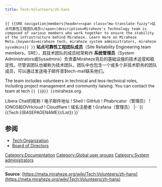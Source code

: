 ```yaml
---
title: Tech:Volunteers/zh-hans
---
```


 `{{ {{SRE navigation|members|header=<span class="mw-translate-fuzzy">站点可靠性工程团队成员</span>|description=Miraheze's Technology team is composed of various members who work together to ensure the stability of the infrastructure behind Miraheze. Learn more on Miraheze Meta.|keywords=miraheze tech, miraheze system administrators, miraheze sysadmins}} }}`
**站点可靠性工程团队成员**（Site Reliability Engineering team members，SRE），其技术团队的成员经常称作 **系统管理员**（System Administrators或Sysadmins）负责着Miraheze背后的基础设施的技术运营和稳定性。尽管该团队也被称为技术团队，团队中也包含一个或多个非技术职务的团队成员，可以通过发送电子邮件至$tech-mail联系他们。

The team includes volunteers in technical and less-technical roles, including project management and community liaising. You can contact the team at tech `{{ {{@}} }}`miraheze.org.

<div style="width: 100%; overflow: auto;>
{| class="wikitable center"
|-
! class="unsortable"| [ `{{ {{fullurl:Tech:Volunteers/List|action=edit}} }}` +/-]
! 名称及职位
! [IRC](https://meta.miraheze.org/wiki/Special:MyLanguage/IRC)上 <br />Libera Chat的昵称
! 电子邮件地址
! Shell
! GitHub
! Phabricator（管理员）
! IONOS和OVHcloud
! Cloudflare
! 域名注册者
! Grafana（管理员）
|- `{{ {{Tech:{{BASEPAGENAME}}/List}} }}`

## 参阅 

* [Tech:Organization](/tech-docs/techorganization)
* [Board of Directors](https://meta.miraheze.org/wiki/Board_of_Directors)

[Category:Documentation](https://meta.miraheze.org/wiki/Category:Documentation)
[Category:Global user groups](https://meta.miraheze.org/wiki/Category:Global_user_groups)
[Category:System administrators](https://meta.miraheze.org/wiki/Category:System_administrators)

----
**Source**: [https://meta.miraheze.org/wiki/Tech:Volunteers/zh-hans](https://meta.miraheze.org/wiki/Tech:Volunteers/zh-hans)